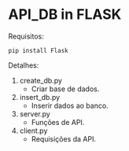# API_DB in FLASK

Requisitos:

```
pip install Flask
```
Detalhes:

1. create_db.py
    - Criar base de dados.
2. insert_db.py
    - Inserir dados ao banco.
3. server.py
    - Funções de API.
4. client.py
    - Requisições da API. 
